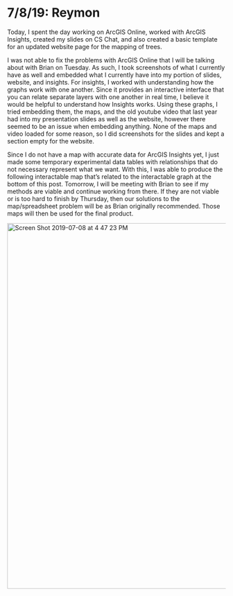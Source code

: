 7/8/19: Reymon 
================

Today, I spent the day working on ArcGIS Online, worked with ArcGIS Insights, created my slides on CS Chat, and also created a basic template for an updated website page for the mapping of trees.

I was not able to fix the problems with ArcGIS Online that I will be talking about with Brian on Tuesday. As such, I took screenshots of what I currently have as well and embedded what I currently have into my portion of slides, website, and insights. For insights, I worked with understanding how the graphs work with one another. Since it provides an interactive interface that you can relate separate layers with one another in real time, I believe it would be helpful to understand how Insights works. Using these graphs, I tried embedding them, the maps, and the old youtube video that last year had into my presentation slides as well as the website, however there seemed to be an issue when embedding anything. None of the maps and video loaded for some reason, so I did screenshots for the slides and kept a section empty for the website.

Since I do not have a map with accurate data for ArcGIS Insights yet, I just made some temporary experimental data tables with relationships that do not necessary represent what we want. With this, I was able to produce the following interactable map that’s related to the interactable graph at the bottom of this post. Tomorrow, I will be meeting with Brian to see if my methods are viable and continue working from there. If they are not viable or is too hard to finish by Thursday, then our solutions to the map/spreadsheet problem will be as Brian originally recommended. Those maps will then be used for the final product.

<img width="844" alt="Screen Shot 2019-07-08 at 4 47 23 PM" src="https://user-images.githubusercontent.com/50882357/60851503-42466c80-a1a8-11e9-947b-03747a30ecc1.png">
